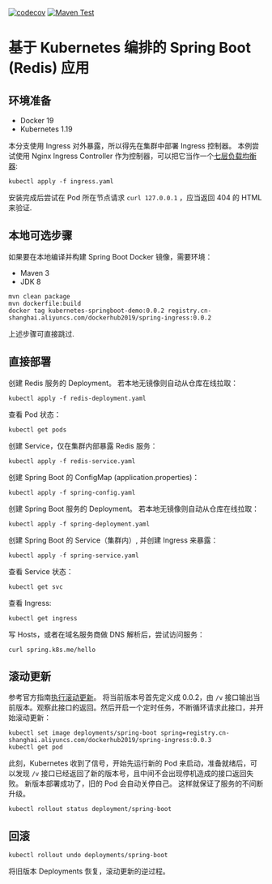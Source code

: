 [![codecov](https://codecov.io/gh/Lonor/kubernetes-springboot-demo/branch/master/graph/badge.svg?token=VMFJJQWK15)](https://codecov.io/gh/Lonor/kubernetes-springboot-demo)
[![Maven Test](https://github.com/Lonor/kubernetes-springboot-demo/actions/workflows/ci.yaml/badge.svg)](https://github.com/Lonor/kubernetes-springboot-demo/actions/workflows/ci.yaml)

# 基于 Kubernetes 编排的 Spring Boot (Redis) 应用

## 环境准备
- Docker 19
- Kubernetes 1.19

本分支使用 Ingress 对外暴露，所以得先在集群中部署 Ingress 控制器。
本例尝试使用 Nginx Ingress Controller 作为控制器，可以把它当作一个[七层负载均衡器](https://lawrenceli.me/blog/load-balancing):
```shell script
kubectl apply -f ingress.yaml
```

安装完成后尝试在 Pod 所在节点请求 `curl 127.0.0.1` ，应当返回 404 的 HTML 来验证.

## 本地可选步骤

如果要在本地编译并构建 Spring Boot Docker 镜像，需要环境：
- Maven 3
- JDK 8

```shell script
mvn clean package
mvn dockerfile:build
docker tag kubernetes-springboot-demo:0.0.2 registry.cn-shanghai.aliyuncs.com/dockerhub2019/spring-ingress:0.0.2   
```

上述步骤可直接跳过.

## 直接部署

创建 Redis 服务的 Deployment。 若本地无镜像则自动从仓库在线拉取：
```shell script
kubectl apply -f redis-deployment.yaml
```

查看 Pod 状态：
```shell script
kubectl get pods                                                                                                                                                                          
```

创建 Service，仅在集群内部暴露 Redis 服务：
```shell script
kubectl apply -f redis-service.yaml
```

创建 Spring Boot 的 ConfigMap (application.properties)：
```shell
kubectl apply -f spring-config.yaml
```

创建 Spring Boot 服务的 Deployment。 若本地无镜像则自动从仓库在线拉取：
```shell script
kubectl apply -f spring-deployment.yaml
```

创建 Spring Boot 的 Service（集群内）, 并创建 Ingress 来暴露：
```shell script
kubectl apply -f spring-service.yaml
```

查看 Service 状态：
```shell script
kubectl get svc
```

查看 Ingress:
```shell script
kubectl get ingress
```

写 Hosts，或者在域名服务商做 DNS 解析后，尝试访问服务：
```shell script
curl spring.k8s.me/hello
```

## 滚动更新

参考官方指南[执行滚动更新](https://kubernetes.io/zh/docs/tutorials/kubernetes-basics/update/update-interactive/)。
将当前版本号首先定义成 0.0.2，由 `/v` 接口输出当前版本。观察此接口的返回。然后开启一个定时任务，不断循环请求此接口，并开始滚动更新：

```shell
kubectl set image deployments/spring-boot spring=registry.cn-shanghai.aliyuncs.com/dockerhub2019/spring-ingress:0.0.3
kubectl get pod
```

此刻，Kubernetes 收到了信号，开始先运行新的 Pod 来启动，准备就绪后，可以发现 `/v` 接口已经返回了新的版本号，且中间不会出现停机造成的接口返回失败。
新版本部署成功了，旧的 Pod 会自动关停自己。 这样就保证了服务的不间断升级。

```shell
kubectl rollout status deployment/spring-boot
```

## 回滚

```shell
kubectl rollout undo deployments/spring-boot
```

将旧版本 Deployments 恢复，滚动更新的逆过程。